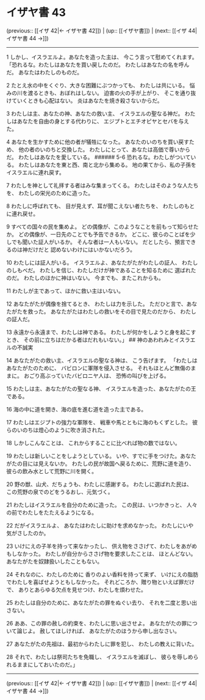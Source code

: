 # イザヤ書 43

(previous:: [[イザ 42|← イザヤ書 42]]) | (up:: [[イザヤ書]]) | (next:: [[イザ 44|イザヤ書 44 →]])

***


1 しかし、イスラエルよ。あなたを造った主は、 今こう言って慰めてくれます。 「恐れるな。わたしはあなたを買い戻したのだ。 わたしはあなたの名を呼んだ。 あなたはわたしのものだ。 

2 たとえ水の中をくぐり、大きな困難にぶつかっても、 わたしは共にいる。 悩みの川を渡るときも、おぼれはしない。 迫害の火の手が上がり、 そこを通り抜けていくときも心配はない。 炎はあなたを焼き殺さないからだ。 

3 わたしは主、あなたの神、あなたの救い主、 イスラエルの聖なる神だ。 わたしはあなたを自由の身とする代わりに、 エジプトとエチオピヤとセバを与えた。 

4 あなたを生かすために他の者が犠牲になった。 あなたのいのちを買い戻すため、 他の者のいのちと交換した。 わたしにとって、あなたは高価で尊いからだ。 わたしはあなたを愛している。 ###### 5-6 恐れるな。わたしがついている。 わたしはあなたを東と西、南と北から集める。 地の果てから、私の子孫をイスラエルに連れ戻す。 

7 わたしを神として礼拝する者はみな集まってくる。 わたしはそのような人たちを、 わたしの栄光のために造った。 

8 わたしに呼ばれても、 目が見えず、耳が聞こえない者たちを、 わたしのもとに連れ戻せ。 

9 すべての国々の民を集めよ。 どの偶像が、このようなことを前もって知らせたか。 どの偶像が、一日先のことでも予告できるか。 どこに、彼らのことばを少しでも聞いた証人がいるか。 そんな者は一人もいない。 だとしたら、預言できるのは神だけだと 認めないわけにはいかないだろう。 

10 わたしには証人がいる。 イスラエルよ、あなたがたがわたしの証人、 わたしのしもべだ。 わたしを信じ、わたしだけが神であることを知るために 選ばれたのだ。 わたしのほかに神はいない。 今までも、またこれからも。 

11 わたしが主であって、ほかに救い主はいない。 

12 あなたがたが偶像を捨てるとき、 わたしは力を示した。 ただひと言で、あなたがたを救った。 あなたがたはわたしの救いをその目で見たのだから、 わたしの証人だ。 

13 永遠から永遠まで、わたしは神である。 わたしが何かをしようと身を起こすとき、 その前に立ちはだかる者はだれもいない。」 ## 神のあわれみとイスラエルの不誠実 

14 あなたがたの救い主、イスラエルの聖なる神は、 こう告げます。 「わたしはあなたがたのために、 バビロンに軍隊を侵入させる。 それもほとんど無傷のままに。 おごり高ぶっていたバビロニヤ人は、 恐怖の叫びを上げる。 

15 わたしは主、あなたがたの聖なる神、 イスラエルを造った、あなたがたの王である。 

16 海の中に道を開き、海の底を進む道を造った主である。 

17 わたしはエジプトの強力な軍隊を、 戦車や馬とともに海のもくずとした。 彼らのいのちは燈心のように吹き消された。 

18 しかしこんなことは、 これからすることに比べれば物の数ではない。 

19 わたしは新しいことをしようとしている。 いや、すでに手をつけた。あなたがたの目には見えないか。 わたしの民が故国へ戻るために、荒野に道を造り、 彼らの飲み水として荒野に川を開く。 

20 野の獣、山犬、だちょうも、わたしに感謝する。 わたしに選ばれた民は、 この荒野の泉でのどをうるおし、元気づく。 

21 わたしはイスラエルを自分のために造った。 この民は、いつかきっと、 人々の前でわたしをたたえるようになる。 

22 だがイスラエルよ、 あなたはわたしに助けを求めなかった。 わたしにいや気がさしたのか。 

23 いけにえの子羊を持って来なかったし、 供え物をささげて、わたしをあがめもしなかった。 わたしが自分からささげ物を要求したことは、 ほとんどない。あなたがたを奴隷扱いしたこともない。 

24 それなのに、わたしのために 香りのよい香料を持って来ず、 いけにえの脂肪でわたしを喜ばせようともしなかった。 それどころか、贈り物といえば罪だけで、 ありとあらゆる欠点を見せつけ、わたしを煩わせた。 

25 わたしは自分のために、あなたがたの罪をぬぐい去り、 それを二度と思い出さない。 

26 ああ、この罪の赦しの約束を、わたしに思い出させよ。 あなたがたの罪について論じよ。 赦してほしければ、 あなたがたのほうから申し出なさい。 

27 あなたがたの先祖は、最初からわたしに罪を犯し、 わたしの教えに背いた。 

28 それで、わたしは祭司たちを免職し、 イスラエルを滅ぼし、 彼らを辱しめられるままにしておいたのだ。」

***

(previous:: [[イザ 42|← イザヤ書 42]]) | (up:: [[イザヤ書]]) | (next:: [[イザ 44|イザヤ書 44 →]])
